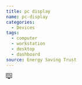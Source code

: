 ```yaml
---
title: pc display
name: pc-display
categories:
  - Devices
tags:
  - computer
  - workstation
  - desktop
  - dashboard
source: Energy Saving Trust
---
```

<svg xmlns="http://www.w3.org/2000/svg" width="16" height="16" fill="currentColor" id="esti-pc-display" class="esti esti-pc-display" viewBox="0 0 16 16">
  <path fill-rule="evenodd" clip-rule="evenodd" d="M1 1V12H15V1H1ZM0.5 0C0.223858 0 0 0.223858 0 0.5V12.5C0 12.7761 0.223858 13 0.5 13H5.5V14H5C4.72386 14 4.5 14.2239 4.5 14.5C4.5 14.7761 4.72386 15 5 15H11C11.2761 15 11.5 14.7761 11.5 14.5C11.5 14.2239 11.2761 14 11 14H10.5V13H15.5C15.7761 13 16 12.7761 16 12.5V0.5C16 0.223858 15.7761 0 15.5 0H0.5ZM9 10C9 9.72386 9.22386 9.5 9.5 9.5H13.5C13.7761 9.5 14 9.72386 14 10C14 10.2761 13.7761 10.5 13.5 10.5H9.5C9.22386 10.5 9 10.2761 9 10ZM2.5 9.5C2.22386 9.5 2 9.72386 2 10C2 10.2761 2.22386 10.5 2.5 10.5H7.5C7.77614 10.5 8 10.2761 8 10C8 9.72386 7.77614 9.5 7.5 9.5H2.5ZM9 7.5C9 7.22386 9.22386 7 9.5 7H13.5C13.7761 7 14 7.22386 14 7.5C14 7.77614 13.7761 8 13.5 8H9.5C9.22386 8 9 7.77614 9 7.5ZM10 2.5C10 2.22386 9.77614 2 9.5 2C9.22386 2 9 2.22386 9 2.5V4.875C9 5.22018 9.27982 5.5 9.625 5.5H13.5C13.7761 5.5 14 5.27614 14 5C14 4.72386 13.7761 4.5 13.5 4.5H10V2.5ZM13 2.5C13 2.77614 12.7761 3 12.5 3C12.2239 3 12 2.77614 12 2.5C12 2.22386 12.2239 2 12.5 2C12.7761 2 13 2.22386 13 2.5ZM7 5C7 6.10457 6.10457 7 5 7C3.89543 7 3 6.10457 3 5C3 3.89543 3.89543 3 5 3C6.10457 3 7 3.89543 7 5ZM8 5C8 6.65685 6.65685 8 5 8C3.34315 8 2 6.65685 2 5C2 3.34315 3.34315 2 5 2C6.65685 2 8 3.34315 8 5Z"/>
</svg>